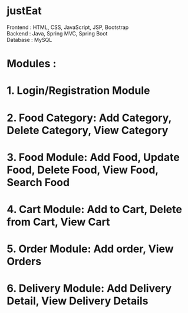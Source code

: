 # justEat <br />
Frontend : HTML, CSS, JavaScript, JSP, Bootstrap <br/>
Backend : Java, Spring MVC, Spring Boot <br/>
Database : MySQL <br/>

# Modules : 
# 1. Login/Registration Module
# 2. Food Category: Add Category, Delete Category, View Category
# 3. Food Module: Add Food, Update Food, Delete Food, View Food, Search Food
# 4. Cart Module: Add to Cart, Delete from Cart, View Cart
# 5. Order Module: Add order, View Orders
# 6. Delivery Module: Add Delivery Detail, View Delivery Details
